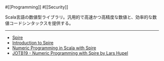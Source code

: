 #[[Programming]] #[[Security]]

Scala言語の数値型ライブラリ。汎用的で高速かつ高精度な数値と、効率的な数値コードシンタックスを提供する。

---
- [Spire](https://typelevel.org/spire/index.html)
- [Introduction to Spire](https://www.baeldung.com/scala/spire-intro)
- [Numeric Programming in Scala with Spire](https://www.infoq.com/presentations/Scala-Spire/)
- [JOTB19 - Numeric Programming with Spire by Lars Hupel](https://www.youtube.com/watch?v=8pNzWzH5NUc)
